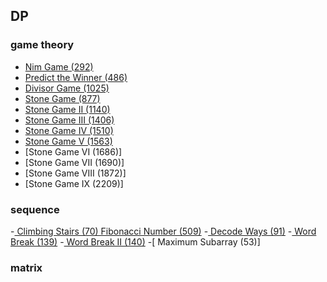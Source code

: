 ## DP

### game theory
- [Nim Game (292)](gametheory/NimGame.java)
- [Predict the Winner (486)](gametheory/PredicttheWinner.java)
- [Divisor Game (1025)](gametheory/DivisorGame.java)
- [Stone Game (877)](gametheory/StoneGame.java)
- [Stone Game II (1140)](gametheory/StoneGameII.java)
- [Stone Game III (1406)](gametheory/StoneGameIII.java)
- [Stone Game IV (1510)](gametheory/StoneGameIV.java)
- [Stone Game V (1563)](gametheory/StoneGameV.java)
- [Stone Game VI (1686)]
- [Stone Game VII (1690)]
- [Stone Game VIII (1872)]
- [Stone Game IX (2209)]
### sequence
-[ Climbing Stairs (70) Fibonacci Number (509)](sequence/ClimbingStairs.java)
-[ Decode Ways (91)](sequence/DecodeWays.java)
-[ Word Break (139)](sequence/WordBreak.java)
-[ Word Break II (140)](sequence/WordBreakII.java)
-[ Maximum Subarray (53)]

### matrix